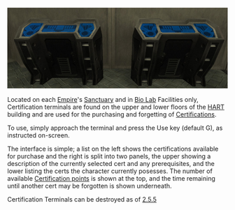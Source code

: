 ![](../images/Cert_term.jpg "Cert_term.jpg")

Located on each [Empire](../terminology/Empire.md)'s
[Sanctuary](../locations/Sanctuary.md) and in
[Bio Lab](../locations/Bio_Laboratory.md) Facilities only, Certification
terminals are found on the upper and lower floors of the
[HART](../terminology/HART.md) building and are used for the purchasing and
forgetting of [Certifications](../certifications/Certifications.md).

To use, simply approach the terminal and press the Use key (default G), as
instructed on-screen.

The interface is simple; a list on the left shows the certifications available
for purchase and the right is split into two panels, the upper showing a
description of the currently selected cert and any prerequisites, and the lower
listing the certs the character currently posesses. The number of available
[Certification points](../certifications/Certification_points.md) is shown at
the top, and the time remaining until another cert may be forgotten is shown
underneath.

Certification Terminals can be destroyed as of [2.5.5](../patches/2.5.5.md)

<!--[Category:Game Items](Category:Game_Items.md)-->
